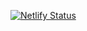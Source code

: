 [![Netlify Status](https://api.netlify.com/api/v1/badges/fa1083f1-955b-4d4d-9794-5d5f80752868/deploy-status)](https://app.netlify.com/sites/raamsoftwareontwikkelaar/deploys)